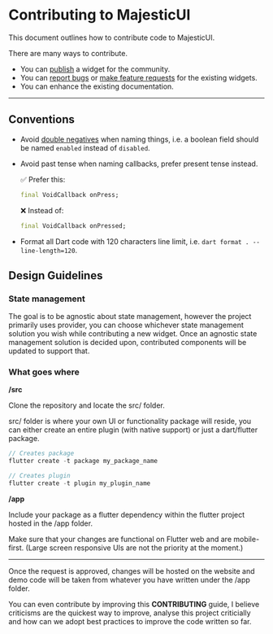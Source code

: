 # Contributing to MajesticUI

This document outlines how to contribute code to MajesticUI.

There are many ways to contribute.

- You can [publish](majesticui.com/publish) a widget for the community.
- You can [report bugs](https://github.com/Ronak99/majestic-ui-flutter/issues/new?template=bug_report.md) or [make feature requests](https://github.com/Ronak99/majestic-ui-flutter/issues/new?template=feature_request.md) for the existing widgets.
- You can enhance the existing documentation.

---

## Conventions

- Avoid [double negatives](https://en.wikipedia.org/wiki/Double_negative) when naming things, i.e. a boolean field should
  be named `enabled` instead of `disabled`.

- Avoid past tense when naming callbacks, prefer present tense instead.

  ✅ Prefer this:

  ```dart
  final VoidCallback onPress;
  ```

  ❌ Instead of:

  ```dart
  final VoidCallback onPressed;
  ```

- Format all Dart code with 120 characters line limit, i.e. `dart format . --line-length=120`.

## Design Guidelines

### State management

The goal is to be agnostic about state management, however the project primarily uses provider, you can choose whichever state management solution you wish while contributing a new widget. Once an agnostic state management solution is decided upon, contributed components will be updated to support that.

### What goes where

**/src**

Clone the repository and locate the src/ folder.

src/ folder is where your own UI or functionality package will reside, you can either create an entire plugin (with native support) or just a dart/flutter package.

```dart
// Creates package
flutter create -t package my_package_name

// Creates plugin
flutter create -t plugin my_plugin_name
```

**/app**

Include your package as a flutter dependency within the flutter project hosted in the /app folder.

Make sure that your changes are functional on Flutter web and are mobile-first. (Large screen responsive UIs are not the priority at the moment.)

---

Once the request is approved, changes will be hosted on the website and demo code will be taken from whatever you have written under the /app folder.

You can even contribute by improving this **CONTRIBUTING** guide, I believe criticisms are the quickest way to improve, analyse this project criticially and how can we adopt best practices to improve the code written so far.
